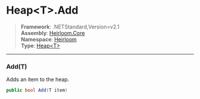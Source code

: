 # Heap\<T>.Add

> **Framework**: .NETStandard,Version=v2.1  
> **Assembly**: [Heirloom.Core][0]  
> **Namespace**: [Heirloom][0]  
> **Type**: [Heap\<T>][1]

--------------------------------------------------------------------------------

### Add(T)

Adds an item to the heap.

```cs
public bool Add(T item)
```

[0]: ../Heirloom.Core.md
[1]: Heirloom.Heap[T].md
